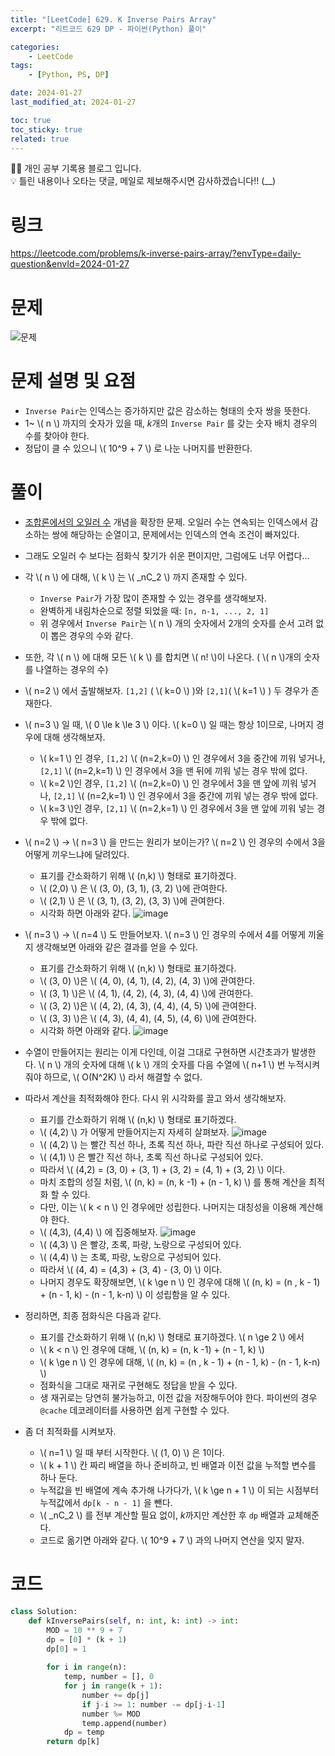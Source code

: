 ```yaml
---
title: "[LeetCode] 629. K Inverse Pairs Array"
excerpt: "리트코드 629 DP - 파이썬(Python) 풀이"

categories:
    - LeetCode
tags:
    - [Python, PS, DP]

date: 2024-01-27
last_modified_at: 2024-01-27

toc: true
toc_sticky: true
related: true
---
```


<div class="notice--info" markdown="1">
👨‍💻 개인 공부 기록용 블로그 입니다. <br/>
💡 틀린 내용이나 오타는 댓글, 메일로 제보해주시면 감사하겠습니다!!  (__)
</div>

# 링크

<https://leetcode.com/problems/k-inverse-pairs-array/?envType=daily-question&envId=2024-01-27>

# 문제

![문제](https://github.com/Tolerblanc/Tolerblanc.github.io/assets/52883827/14871a13-e554-4f89-861d-8002589688a6)


# 문제 설명 및 요점

- `Inverse Pair`는 인덱스는 증가하지만 값은 감소하는 형태의 숫자 쌍을 뜻한다.
- 1~ \\( n \\) 까지의 숫자가 있을 때, $k$개의 `Inverse Pair` 를 갖는 숫자 배치 경우의 수를 찾아야 한다.
- 정답이 클 수 있으니 \\( 10^9 + 7 \\) 로 나눈 나머지를 반환한다.

# 풀이

- [조합론에서의 오일러 수](https://ko.wikipedia.org/wiki/%EC%98%A4%EC%9D%BC%EB%9F%AC_%EC%88%98_(%EC%A1%B0%ED%95%A9%EB%A1%A0)) 개념을 확장한 문제. 오일러 수는 연속되는 인덱스에서 감소하는 쌍에 해당하는 순열이고, 문제에서는 인덱스의 연속 조건이 빠져있다.
- 그래도 오일러 수 보다는 점화식 찾기가 쉬운 편이지만, 그럼에도 너무 어렵다...
- 각 \\( n \\) 에 대해, \\( k \\) 는 \\( _nC_2 \\) 까지 존재할 수 있다. 
	- `Inverse Pair`가 가장 많이 존재할 수 있는 경우를 생각해보자.
	- 완벽하게 내림차순으로 정렬 되었을 때: `[n, n-1, ..., 2, 1]`
	- 위 경우에서 `Inverse Pair`는 \\( n \\) 개의 숫자에서 2개의 숫자를 순서 고려 없이 뽑은 경우의 수와 같다.
- 또한, 각 \\( n \\) 에 대해 모든 \\( k \\) 를 합치면 \\( n! \\)이 나온다. ( \\( n \\)개의 숫자를 나열하는 경우의 수)
- \\( n=2 \\) 에서 출발해보자. `[1,2]` ( \\( k=0 \\) )와 `[2,1]`( \\( k=1 \\) ) 두 경우가 존재한다.
- \\( n=3 \\) 일 때, \\( 0 \le k \le 3 \\)  이다. \\( k=0 \\) 일 때는 항상 1이므로, 나머지 경우에 대해 생각해보자.
	- \\( k=1 \\) 인 경우, `[1,2]` \\( (n=2,k=0) \\) 인 경우에서 3을 중간에 끼워 넣거나, `[2,1]` \\( (n=2,k=1) \\) 인 경우에서 3을 맨 뒤에 끼워 넣는 경우 밖에 없다.
	- \\( k=2 \\)인 경우, `[1,2]` \\\( (n=2,k=0) \\) 인 경우에서 3을 맨 앞에 끼워 넣거나, `[2,1]` \\( (n=2,k=1) \\) 인 경우에서 3을 중간에 끼워 넣는 경우 밖에 없다.
	- \\( k=3 \\)인 경우, `[2,1]` \\( (n=2,k=1) \\) 인 경우에서 3을 맨 앞에 끼워 넣는 경우 밖에 없다.
- \\( n=2 \\) -> \\( n=3 \\) 을 만드는 원리가 보이는가? \\( n=2 \\) 인 경우의 수에서 3을 어떻게 끼우느냐에 달려있다. 
	- 표기를 간소화하기 위해 \\( (n,k) \\) 형태로 표기하겠다.
	- \\( (2,0) \\) 은 \\( (3, 0), (3, 1), (3, 2) \\)에 관여한다. 
	- \\( (2,1) \\) 은 \\( (3, 1), (3, 2), (3, 3) \\)에 관여한다.
    - 시각화 하면 아래와 같다.
    ![image](https://github.com/Tolerblanc/Tolerblanc.github.io/assets/52883827/e7770545-6066-42a4-928a-e2bfa1c50d84)

- \\( n=3 \\) -> \\( n=4 \\) 도 만들어보자. \\( n=3 \\) 인 경우의 수에서 4를 어떻게 끼울지 생각해보면 아래와 같은 결과를 얻을 수 있다.
	- 표기를 간소화하기 위해 \\( (n,k) \\) 형태로 표기하겠다.
	- \\( (3, 0) \\)은 \\( (4, 0), (4, 1), (4, 2), (4, 3) \\)에 관여한다.
	- \\( (3, 1) \\)은 \\( (4, 1), (4, 2), (4, 3), (4, 4) \\)에 관여한다.
	- \\( (3, 2) \\)은 \\( (4, 2), (4, 3), (4, 4), (4, 5) \\)에 관여한다.
	- \\( (3, 3) \\)은 \\( (4, 3), (4, 4), (4, 5), (4, 6) \\)에 관여한다.
    - 시각화 하면 아래와 같다.
    ![image](https://github.com/Tolerblanc/Tolerblanc.github.io/assets/52883827/ea99f571-5741-425f-9b4d-df1a0b56a19d)

- 수열이 만들어지는 원리는 이게 다인데, 이걸 그대로 구현하면 시간초과가 발생한다. \\( n \\) 개의 숫자에 대해 \\( k \\) 개의 숫자를 다음 수열에 \\( n+1 \\) 번 누적시켜줘야 하므로, \\( O(N^2K) \\) 라서 해결할 수 없다.
- 따라서 계산을 최적화해야 한다. 다시 위 시각화를 끌고 와서 생각해보자.
	- 표기를 간소화하기 위해 \\( (n,k) \\) 형태로 표기하겠다.
	- \\( (4,2) \\) 가 어떻게 만들어지는지 자세히 살펴보자.
    ![image](https://github.com/Tolerblanc/Tolerblanc.github.io/assets/52883827/57f243be-226e-4ce9-9495-f97a333e76d0)
    - \\( (4,2) \\) 는 빨간 직선 하나, 초록 직선 하나, 파란 직선 하나로 구성되어 있다.
    - \\( (4,1) \\) 은 빨간 직선 하나, 초록 직선 하나로 구성되어 있다.
    - 따라서 \\( (4,2) = (3, 0) + (3, 1) + (3, 2) = (4, 1) + (3, 2) \\) 이다. 
    - 마치 조합의 성질 처럼, \\( (n, k) = (n, k -1) + (n - 1, k) \\) 를 통해 계산을 최적화 할 수 있다. 
    - 다만, 이는 \\( k < n \\) 인 경우에만 성립한다. 나머지는 대칭성을 이용해 계산해야 한다.
    - \\( (4,3), (4,4) \\) 에 집중해보자.
    ![image](https://github.com/Tolerblanc/Tolerblanc.github.io/assets/52883827/68e1be1a-5a1c-4298-8d26-07647ae518ca)
    - \\( (4,3) \\) 은 빨강, 초록, 파랑, 노랑으로 구성되어 있다.
    - \\( (4,4) \\) 는 초록, 파랑, 노랑으로 구성되어 있다.
    - 따라서 \\( (4, 4) = (4,3) + (3, 4) - (3, 0) \\) 이다.
    - 나머지 경우도 확장해보면, \\( k \ge n \\) 인 경우에 대해 \\( (n, k) = (n , k - 1) + (n - 1, k) - (n - 1, k-n) \\) 이 성립함을 알 수 있다.
- 정리하면, 최종 점화식은 다음과 같다.
	- 표기를 간소화하기 위해 \\( (n,k) \\) 형태로 표기하겠다.  \\( n \ge 2 \\) 에서
	- \\( k < n \\) 인 경우에 대해, \\( (n, k) = (n, k -1) + (n - 1, k) \\)
	- \\( k \ge n \\) 인 경우에 대해, \\( (n, k) = (n , k - 1) + (n - 1, k) - (n - 1, k-n) \\)
	- 점화식을 그대로 재귀로 구현해도 정답을 받을 수 있다.
	- 생 재귀로는 당연히 불가능하고, 이전 값을 저장해두어야 한다. 파이썬의 경우 `@cache` 데코레이터를 사용하면 쉽게 구현할 수 있다.
- 좀 더 최적화를 시켜보자.
	- \\( n=1 \\) 일 때 부터 시작한다. \\( (1, 0) \\) 은 1이다.
	- \\( k + 1 \\) 칸 짜리 배열을 하나 준비하고, 빈 배열과 이전 값을 누적할 변수를 하나 둔다.
	- 누적값을 빈 배열에 계속 추가해 나가다가, \\( k \ge n + 1 \\) 이 되는 시점부터 누적값에서 `dp[k - n - 1]` 을 뺀다.
	- \\( _nC_2 \\) 를 전부 계산할 필요 없이, $k$까지만 계산한 후 `dp` 배열과 교체해준다.
	- 코드로 옮기면 아래와 같다. \\( 10^9 + 7 \\) 과의 나머지 연산을 잊지 말자.


# 코드

```python
class Solution:
    def kInversePairs(self, n: int, k: int) -> int:
        MOD = 10 ** 9 + 7
        dp = [0] * (k + 1)
        dp[0] = 1
        
        for i in range(n):
            temp, number = [], 0
            for j in range(k + 1):
                number += dp[j]
                if j-i >= 1: number -= dp[j-i-1]
                number %= MOD
                temp.append(number)
            dp = temp
        return dp[k]
```
